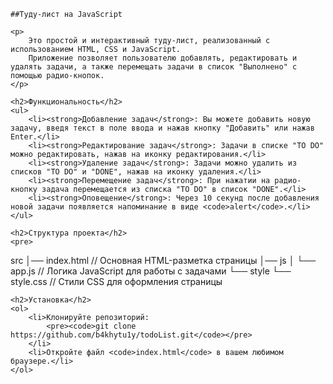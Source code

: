     ##Туду-лист на JavaScript

    <p>
        Это простой и интерактивный туду-лист, реализованный с использованием HTML, CSS и JavaScript. 
        Приложение позволяет пользователю добавлять, редактировать и удалять задачи, а также перемещать задачи в список "Выполнено" с помощью радио-кнопок.
    </p>

    <h2>Функциональность</h2>
    <ul>
        <li><strong>Добавление задач</strong>: Вы можете добавить новую задачу, введя текст в поле ввода и нажав кнопку "Добавить" или нажав Enter.</li>
        <li><strong>Редактирование задач</strong>: Задачи в списке "TO DO" можно редактировать, нажав на иконку редактирования.</li>
        <li><strong>Удаление задач</strong>: Задачи можно удалить из списков "TO DO" и "DONE", нажав на иконку удаления.</li>
        <li><strong>Перемещение задач</strong>: При нажатии на радио-кнопку задача перемещается из списка "TO DO" в список "DONE".</li>
        <li><strong>Оповещение</strong>: Через 10 секунд после добавления новой задачи появляется напоминание в виде <code>alert</code>.</li>
    </ul>

    <h2>Структура проекта</h2>
    <pre>
src
│── index.html          // Основная HTML-разметка страницы
│── js
│   └── app.js          // Логика JavaScript для работы с задачами
└── style
    └── style.css       // Стили CSS для оформления страницы
    </pre>

    <h2>Установка</h2>
    <ol>
        <li>Клонируйте репозиторий:
            <pre><code>git clone https://github.com/b4khytu1y/todoList.git</code></pre>
        </li>
        <li>Откройте файл <code>index.html</code> в вашем любимом браузере.</li>
    </ol>


